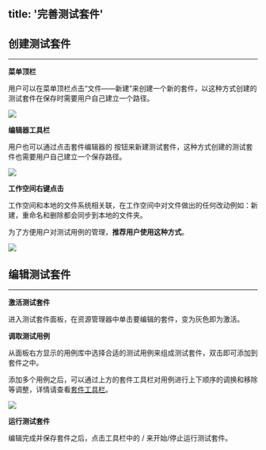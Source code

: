 title: '完善测试套件'
---

## 创建测试套件
---

**菜单顶栏**

用户可以在菜单顶栏点击“文件——新建”来创建一个新的套件，以这种方式创建的测试套件在保存时需要用户自己建立一个路径。

<img class="guide-images" src="/images/guide/suite-01-zh.png">

**编辑器工具栏**

用户也可以通过点击套件编辑器的  <i class="fa fa-file-text-o"></i>  按钮来新建测试套件，这种方式创建的测试套件也需要用户自己建立一个保存路径。

<img class="guide-images" src="/images/guide/suite-02-zh.png">

**工作空间右键点击**

工作空间和本地的文件系统相关联，在工作空间中对文件做出的任何改动例如：新建，重命名和删除都会同步到本地的文件夹。

为了方便用户对测试用例的管理，**推荐用户使用这种方式**。

<img class="guide-images" src="/images/guide/suite-03-zh.png">

<br>

## 编辑测试套件
---

**激活测试套件**

进入测试套件面板，在资源管理器中单击要编辑的套件，变为灰色即为激活。

**调取测试用例**

从面板右方显示的用例库中选择合适的测试用例来组成测试套件，双击即可添加到套件之中。

添加多个用例之后，可以通过上方的套件工具栏对用例进行上下顺序的调换和移除等调整，详情请查看[套件工具栏](/zh-cn/docs/code-editor/suite-editor.html)。

<img class="guide-images" src="/images/guide/suite-04-zh.png">

**运行测试套件**

编辑完成并保存套件之后，点击工具栏中的 <i class="fa fa-play"></i> / <i class="fa fa-stop"></i>  来开始/停止运行测试套件。

